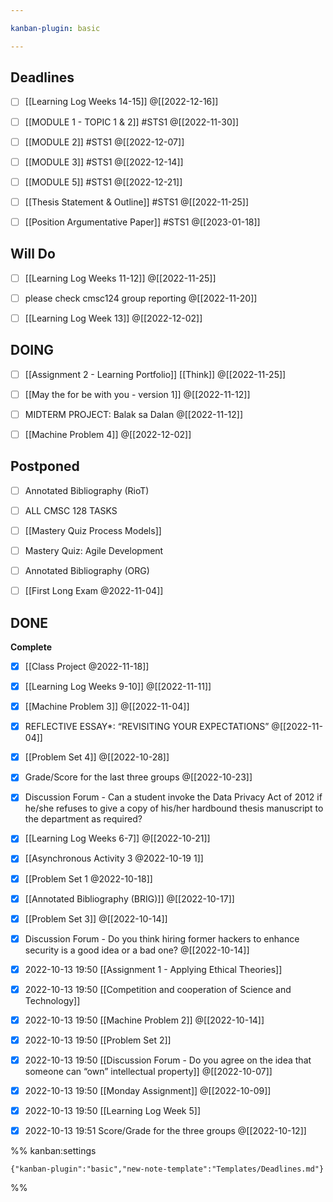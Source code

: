 ```yaml
---

kanban-plugin: basic

---
```


## Deadlines

- [ ] [[Learning Log  Weeks 14-15]] @[[2022-12-16]]
- [ ] [[MODULE 1 - TOPIC 1 & 2]] #STS1 @[[2022-11-30]]
- [ ] [[MODULE 2]] #STS1 @[[2022-12-07]]
- [ ] [[MODULE 3]] #STS1 @[[2022-12-14]]
- [ ] [[MODULE 5]]  #STS1 @[[2022-12-21]]
- [ ] [[Thesis Statement & Outline]] #STS1 @[[2022-11-25]]
- [ ] [[Position Argumentative Paper]] #STS1 @[[2023-01-18]]


## Will Do

- [ ] [[Learning Log  Weeks 11-12]] @[[2022-11-25]]
- [ ] please check cmsc124 group reporting @[[2022-11-20]]
- [ ] [[Learning Log  Week 13]] @[[2022-12-02]]


## DOING

- [ ] [[Assignment 2 - Learning Portfolio]] [[Think]] @[[2022-11-25]]
- [ ] [[May the for be with you - version 1]] @[[2022-11-12]]
- [ ] MIDTERM PROJECT: Balak sa Dalan @[[2022-11-12]]
- [ ] [[Machine Problem 4]] @[[2022-12-02]]


## Postponed

- [ ] Annotated Bibliography (RioT)
- [ ] ALL CMSC 128 TASKS
- [ ] [[Mastery Quiz  Process Models]]
- [ ] Mastery Quiz: Agile Development
- [ ] Annotated Bibliography (ORG)
- [ ] [[First Long Exam @2022-11-04]]


## DONE

**Complete**
- [x] [[Class Project @2022-11-18]]
- [x] [[Learning Log  Weeks 9-10]] @[[2022-11-11]]
- [x] [[Machine Problem 3]] @[[2022-11-04]]
- [x] REFLECTIVE ESSAY*: “REVISITING YOUR EXPECTATIONS” @[[2022-11-04]]
- [x] [[Problem Set 4]] @[[2022-10-28]]
- [x] Grade/Score for the last three groups @[[2022-10-23]]
- [x] Discussion Forum - Can a student invoke the Data Privacy Act of 2012 if he/she refuses to give a copy of his/her hardbound thesis manuscript to the department as required?
- [x] [[Learning Log  Weeks 6-7]] @[[2022-10-21]]
- [x] [[Asynchronous Activity 3 @2022-10-19 1]]
- [x] [[Problem Set 1 @2022-10-18]]
- [x] [[Annotated Bibliography (BRIG)]] @[[2022-10-17]]
- [x] [[Problem Set 3]] @[[2022-10-14]]
- [x] Discussion Forum - Do you think hiring former hackers to enhance security is a good idea or a bad one? @[[2022-10-14]]
- [x] 2022-10-13 19:50 [[Assignment 1 - Applying Ethical Theories]]
- [x] 2022-10-13 19:50 [[Competition and cooperation of Science and Technology]]
- [x] 2022-10-13 19:50 [[Machine Problem 2]] @[[2022-10-14]]
- [x] 2022-10-13 19:50 [[Problem Set 2]]
- [x] 2022-10-13 19:50 [[Discussion Forum - Do you agree on the idea that someone can “own” intellectual property]] @[[2022-10-07]]
- [x] 2022-10-13 19:50 [[Monday Assignment]] @[[2022-10-09]]
- [x] 2022-10-13 19:50 [[Learning Log  Week 5]]
- [x] 2022-10-13 19:51 Score/Grade for the three groups @[[2022-10-12]]




%% kanban:settings
```
{"kanban-plugin":"basic","new-note-template":"Templates/Deadlines.md"}
```
%%